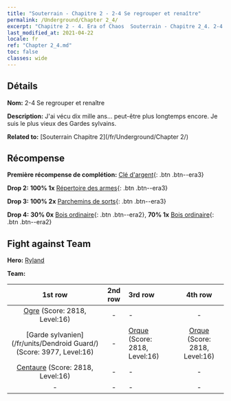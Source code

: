 ```yaml
---
title: "Souterrain - Chapitre 2 - 2-4 Se regrouper et renaître"
permalink: /Underground/Chapter 2_4/
excerpt: "Chapitre 2 - 4. Era of Chaos  Souterrain - Chapitre 2_4. 2-4 Se regrouper et renaître"
last_modified_at: 2021-04-22
locale: fr
ref: "Chapter 2_4.md"
toc: false
classes: wide
---
```


## Détails

 **Nom:** 2-4 Se regrouper et renaître

 **Description:** J'ai vécu dix mille ans... peut-être plus longtemps encore. Je suis le plus vieux des Gardes sylvains.

 **Related to:** [Souterrain Chapitre 2](/fr/Underground/Chapter 2/)

## Récompense

 **Première récompense de complétion:** [Clé d'argent](/ItemsFR/con_693/){: .btn .btn--era3}

 **Drop 2:** **100% 1x** [Répertoire des armes](/ItemsFR/mat_18/){: .btn .btn--era3}

 **Drop 3:** **100% 2x** [Parchemins de sorts](/ItemsFR/con_694/){: .btn .btn--era3}

 **Drop 4:** **30% 0x** [Bois ordinaire](/ItemsFR/mat_7/){: .btn .btn--era2}, **70% 1x** [Bois ordinaire](/ItemsFR/mat_7/){: .btn .btn--era2}


## Fight against Team
 **Hero:** [Ryland](/fr/heroes/Ryland/)

 **Team:**


  | 1st row | 2nd row | 3rd row | 4th row |
  |:----:|:----:|:----|:----:|
  | [Ogre](/fr/units/Ogre/) (Score: 2818, Level:16)  | - | - | - |
  | [Garde sylvanien](/fr/units/Dendroid Guard/) (Score: 3977, Level:16)  | - | [Orque](/fr/units/Orc/) (Score: 2818, Level:16)  | [Orque](/fr/units/Orc/) (Score: 2818, Level:16)  |
  | [Centaure](/fr/units/Centaur/) (Score: 2818, Level:16)  | - | - | - |
  | - | - | - | - |



